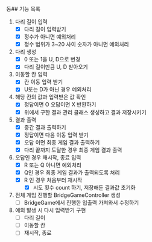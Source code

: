 동## 기능 목록
1. 다리 길이 입력
   - [x] 다리 길이 입력받기
   - [x] 정수가 아니면 예외처리
   - [x] 정수 범위가 3~20 사이 숫자가 아니면 예외처리
2. 다리 생성
   - [x] 0 또는 1을 U, D으로 변경
   - [x] 다리 길이만큼 U, D 받아오기
3. 이동할 칸 입력
   - [x] 칸 이동 입력 받기
   - [x] U또는 D가 아닌 경우 예외처리
4. 해당 칸의 값과 입력받은 값 확인
   - [x] 정답이면 O 오답이면 X 반환하기
   - [x] 위에서 구한 결과 관리 클래스 생성하고 결과 저장시키기
5. 결과 출력
   - [x] 중간 결과 출력하기
   - [x] 정답이면 다음 이동 입력 받기
   - [x] 오답 이면 최종 게임 결과 출력하기
   - [x] 다리 끝까지 도달한 경우 최종 게임 결과 출력
6. 오답인 경우 재시작, 종료 입력
   - [x] R 또는 Q 아니면 예외처리
   - [x] Q인 경우 최종 게임 결과가 출력되도록 처리
   - [x] R 인 경우 처음부터 재시작
     - [x] 시도 횟수 count 하기, 저장해둔 결과값 초기화
7. 전체 게임 진행할 BridgeGameController 생성
   - [ ] BridgeGame에서 진행한 입출력 가져와서 수정하기
8. 예외 발생 시 다시 입력받기 구현
   - [ ] 다리 길이
   - [ ] 이동할 칸
   - [ ] 재시작, 종료